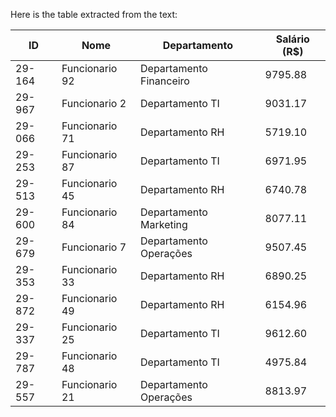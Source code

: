 Here is the table extracted from the text:

| ID       | Nome            | Departamento          | Salário (R$) |
|----------|-----------------|-----------------------|---------------|
| 29-164   | Funcionario 92  | Departamento Financeiro| 9795.88       |
| 29-967   | Funcionario 2   | Departamento TI       | 9031.17       |
| 29-066   | Funcionario 71  | Departamento RH       | 5719.10       |
| 29-253   | Funcionario 87  | Departamento TI       | 6971.95       |
| 29-513   | Funcionario 45  | Departamento RH       | 6740.78       |
| 29-600   | Funcionario 84  | Departamento Marketing | 8077.11       |
| 29-679   | Funcionario 7   | Departamento Operações | 9507.45       |
| 29-353   | Funcionario 33  | Departamento RH       | 6890.25       |
| 29-872   | Funcionario 49  | Departamento RH       | 6154.96       |
| 29-337   | Funcionario 25  | Departamento TI       | 9612.60       |
| 29-787   | Funcionario 48  | Departamento TI       | 4975.84       |
| 29-557   | Funcionario 21  | Departamento Operações | 8813.97       |